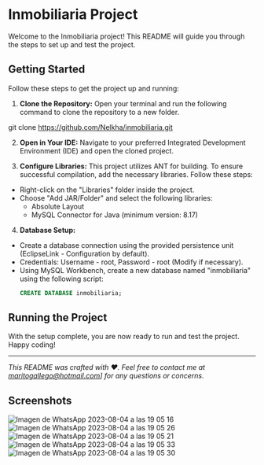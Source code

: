 # Inmobiliaria Project

Welcome to the Inmobiliaria project! This README will guide you through the steps to set up and test the project.

## Getting Started

Follow these steps to get the project up and running:

1. **Clone the Repository:** Open your terminal and run the following command to clone the repository to a new folder.

git clone https://github.com/Nelkha/inmobiliaria.git

2. **Open in Your IDE:** Navigate to your preferred Integrated Development Environment (IDE) and open the cloned project.

3. **Configure Libraries:** This project utilizes ANT for building. To ensure successful compilation, add the necessary libraries. Follow these steps:
- Right-click on the "Libraries" folder inside the project.
- Choose "Add JAR/Folder" and select the following libraries:
  - Absolute Layout
  - MySQL Connector for Java (minimum version: 8.17)

4. **Database Setup:**
- Create a database connection using the provided persistence unit (EclipseLink - Configuration by default).
- Credentials: Username - root, Password - root (Modify if necessary).
- Using MySQL Workbench, create a new database named "inmobiliaria" using the following script:
  ```sql
  CREATE DATABASE inmobiliaria;
  ```

## Running the Project

With the setup complete, you are now ready to run and test the project. Happy coding!

---

_This README was crafted with ❤️. Feel free to contact me at maritogallego@hotmail.com] for any questions or concerns._

## Screenshots


![Imagen de WhatsApp 2023-08-04 a las 19 05 16](https://github.com/Nelkha/inmobiliaria/assets/42981170/4161a7db-53a7-493e-b7a1-746f3fb2f232)
![Imagen de WhatsApp 2023-08-04 a las 19 05 26](https://github.com/Nelkha/inmobiliaria/assets/42981170/b31c83a6-8d7e-417a-8b11-05ae11423b94)
![Imagen de WhatsApp 2023-08-04 a las 19 05 21](https://github.com/Nelkha/inmobiliaria/assets/42981170/e86e8704-78b2-4c19-9d66-4b93206788f8)
![Imagen de WhatsApp 2023-08-04 a las 19 05 33](https://github.com/Nelkha/inmobiliaria/assets/42981170/174c6378-4d13-4f7f-b49b-f5a5c2a1ff87)
![Imagen de WhatsApp 2023-08-04 a las 19 05 30](https://github.com/Nelkha/inmobiliaria/assets/42981170/c8622fd5-abbb-4f76-9aff-017a450135bc)
